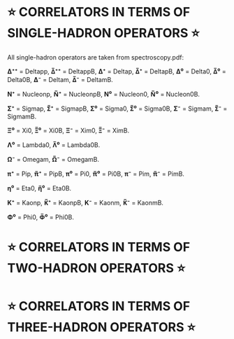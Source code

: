 # ⭐ CORRELATORS IN TERMS OF SINGLE-HADRON OPERATORS ⭐


All single-hadron operators are taken from spectroscopy.pdf:

**Δ⁺⁺** = Deltapp,
**Δ̅⁺⁺** = DeltappB,
**Δ⁺** = Deltap,
**Δ̅⁺** = DeltapB,
**Δ⁰** = Delta0,
**Δ̅⁰** = Delta0B,
**Δ⁻** = Deltam,
**Δ̅⁻** = DeltamB.

**N⁺** = Nucleonp,
**N̅⁺** = NucleonpB,
**N⁰** = Nucleon0,
**N̅⁰** = Nucleon0B.


**Σ⁺** = Sigmap,
**Σ̅⁺** = SigmapB,
**Σ⁰** = Sigma0,
**Σ̅⁰** = Sigma0B,
**Σ⁻** = Sigmam,
**Σ̅⁻** = SigmamB.


**Ξ⁰** = Xi0,
**Ξ̅⁰** = Xi0B,
**Ξ⁻** = Xim0,
**Ξ̅⁻** = XimB.


**Λ⁰** = Lambda0,
**Λ̅⁰** = Lambda0B.



**Ω⁻** = Omegam,
**Ω̅⁻** = OmegamB.



**π⁺** = Pip,
**π̅⁺** = PipB,
**π⁰** = Pi0,
**π̅⁰** = Pi0B,
**π⁻** = Pim,
**π̅⁻** = PimB.




**η⁰** = Eta0,
**η̅⁰** = Eta0B.



**K⁺** = Kaonp,
**K̅⁺** = KaonpB,
**K⁻** = Kaonm,
**K̅⁻** = KaonmB.





**Φ⁰** = Phi0,
**Φ̅⁰** = Phi0B.

# ⭐ CORRELATORS IN TERMS OF TWO-HADRON OPERATORS ⭐

# ⭐ CORRELATORS IN TERMS OF THREE-HADRON OPERATORS ⭐

